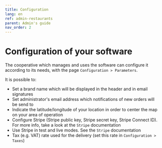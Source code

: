 ```yaml
---
title: Configuration
lang: en
ref: admin-restaurants
parent: Admin's guide
nav_order: 2
---
```


# Configuration of your software

The cooperative which manages and uses the software can configure it according to its needs, with the page `Configuration > Parameters`.

It is possible to:
- Set a brand name which will be displayed in the header and in email signatures
- Set administrator's email address which notifications of new orders will be send to
- Indicate the latitude/longitude of your location in order to center the map on your area of operation
- Configure Stripe (Stripe public key, Stripe secret key, Stripe Connect ID). For more info, take a look at the `Stripe` documentation
- Use Stripe in test and live modes. See the `Stripe` documentation
- Tax (e.g. VAT) rate used for the delivery (set this rate in `Configuration > Taxes`)
